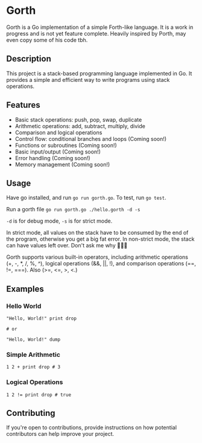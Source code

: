 # Gorth

Gorth is a Go implementation of a simple Forth-like language. It is a work in progress and is not yet feature complete. Heavily inspired by Porth, may even copy some of his code tbh.

## Description

This project is a stack-based programming language implemented in Go. It provides a simple and efficient way to write programs using stack operations.

## Features

-   Basic stack operations: push, pop, swap, duplicate
-   Arithmetic operations: add, subtract, multiply, divide
-   Comparison and logical operations
-   Control flow: conditional branches and loops (Coming soon!)
-   Functions or subroutines (Coming soon!)
-   Basic input/output (Coming soon!)
-   Error handling (Coming soon!)
-   Memory management (Coming soon!)

## Usage

Have go installed, and run `go run gorth.go`. To test, run `go test`.

Run a gorth file
`go run gorth.go ./hello.gorth -d -s`

`-d` is for debug mode, `-s` is for strict mode.

In strict mode, all values on the stack have to be consumed by the end of the program, otherwise you get a big fat error. In non-strict mode, the stack can have values left over. Don't ask me why 🤷🏾‍♀️

Gorth supports various built-in operators, including arithmetic operations (+, -, \*, /, %, ^), logical operations (&&, ||, !), and comparison operations (==, !=, ===). Also (>=, <=, >, <.)

## Examples

### Hello World

```gorth
"Hello, World!" print drop

# or

"Hello, World!" dump
```

### Simple Arithmetic

```gorth
1 2 + print drop # 3
```

### Logical Operations

```gorth
1 2 != print drop # true
```

## Contributing

If you're open to contributions, provide instructions on how potential contributors can help improve your project.
